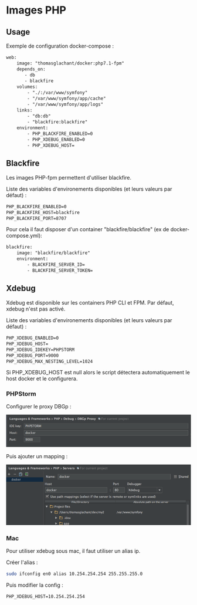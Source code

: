 # Images PHP

## Usage

Exemple de configuration docker-compose :
```
web:
    image: "thomasglachant/docker:php7.1-fpm"
    depends_on:
       - db
       - blackfire
    volumes:
        - "./:/var/www/symfony"
        - "/var/www/symfony/app/cache"
        - "/var/www/symfony/app/logs"
    links:
        - "db:db"
        - "blackfire:blackfire"
    environment:
        - PHP_BLACKFIRE_ENABLED=0
        - PHP_XDEBUG_ENABLED=0
        - PHP_XDEBUG_HOST=
```

## Blackfire

Les images PHP-fpm permettent d'utiliser blackfire. 

Liste des variables d'environements disponibles (et leurs valeurs par défaut) : 

```
PHP_BLACKFIRE_ENABLED=0
PHP_BLACKFIRE_HOST=blackfire
PHP_BLACKFIRE_PORT=8707
```

Pour cela il faut disposer d'un container "blackfire/blackfire" (ex de docker-compose.yml): 
```
blackfire:
    image: "blackfire/blackfire"
    environment:
        - BLACKFIRE_SERVER_ID=
        - BLACKFIRE_SERVER_TOKEN=
```

## Xdebug 

Xdebug est disponible sur les containers PHP CLI et FPM. 
Par défaut, xdebug n'est pas activé.

Liste des variables d'environements disponibles (et leurs valeurs par défaut) : 
```
PHP_XDEBUG_ENABLED=0
PHP_XDEBUG_HOST=
PHP_XDEBUG_IDEKEY=PHPSTORM
PHP_XDEBUG_PORT=9000
PHP_XDEBUG_MAX_NESTING_LEVEL=1024
```

Si PHP_XDEBUG_HOST est null alors le script détectera automatiquement le host docker et le configurera.

### PHPStorm

Configurer le proxy DBGp : 

![Xdebug phpstorm](./img/xdebug-phpstorm.png)

Puis ajouter un mapping : 

![Xdebug phpstorm](./img/xdebug-phpstorm-1.png)


### Mac

Pour utiliser xdebug sous mac, il faut utiliser un alias ip. 

Créer l'alias : 
```bash
sudo ifconfig en0 alias 10.254.254.254 255.255.255.0
```

Puis modifier la config : 

```
PHP_XDEBUG_HOST=10.254.254.254
```

